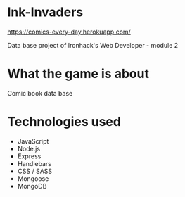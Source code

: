 # Ink-Invaders 

https://comics-every-day.herokuapp.com/

Data base project of Ironhack's Web Developer - module 2

# What the game is about

Comic book data base

# Technologies used

- JavaScript
- Node.js
- Express
- Handlebars
- CSS / SASS
- Mongoose
- MongoDB